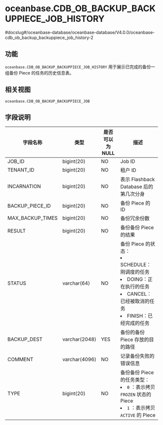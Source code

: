 oceanbase.CDB_OB_BACKUP_BACKUPPIECE_JOB_HISTORY 
====================================================================
#docslug#/oceanbase-database/oceanbase-database/V4.0.0/oceanbase-cdb_ob_backup_backuppiece_job_history-2


功能 
-----------------------

`oceanbase.CDB_OB_BACKUP_BACKUPPIECE_JOB_HISTORY` 用于展示已完成的备份一组备份 Piece 的任务的历史信息表。

相关视图 
-------------------------

`oceanbase.CDB_OB_BACKUP_BACKUPPIECE_JOB`

字段说明 
-------------------------



|       字段名称       |      类型       | 是否可以为 NULL |                                                                                                                                描述                                                                                                                                |
|------------------|---------------|------------|------------------------------------------------------------------------------------------------------------------------------------------------------------------------------------------------------------------------------------------------------------------|
| JOB_ID           | bigint(20)    | NO         | Job ID                                                                                                                                                                                                                                                           |
| TENANT_ID        | bigint(20)    | NO         | 租户 ID                                                                                                                                                                                                                                                            |
| INCARNATION      | bigint(20)    | NO         | 表示 Flashback Database 后的第几次分身                                                                                                                                                                                                                                    |
| BACKUP_PIECE_ID  | bigint(20)    | NO         | 备份 Piece 的 ID                                                                                                                                                                                                                                                    |
| MAX_BACKUP_TIMES | bigint(20)    | NO         | 备份冗余份数                                                                                                                                                                                                                                                           |
| RESULT           | bigint(20)    | NO         | 备份备份 Piece 的结果                                                                                                                                                                                                                                                   |
| STATUS           | varchar(64)   | NO         | 备份 Piece 的状态： <li> SCHEDULE：刚调度的任务   <li> DOING：正在执行的任务   <li> CANCEL：已经被取消的任务   <li> FINISH：已经完成的任务    |
| BACKUP_DEST      | varchar(2048) | YES        | 备份的备份 Piece 存放的目的路径                                                                                                                                                                                                                                              |
| COMMENT          | varchar(4096) | NO         | 记录备份失败的错误信息                                                                                                                                                                                                                                                      |
| TYPE             | bigint(20)    | NO         | 备份备份 Piece 的任务类型： <li>`0` ：表示拷贝  `FROZEN` 状态的 Piece <li>`1` ：表示拷贝 `ACTIVE` 的 Piece                                                                                                                                                       |


